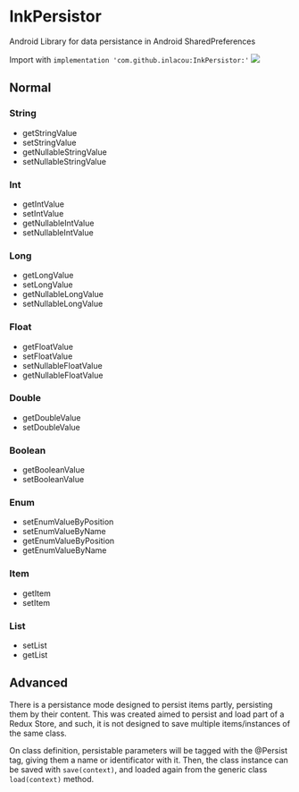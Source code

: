 # InkPersistor
Android Library for data persistance in Android SharedPreferences

Import with `implementation 'com.github.inlacou:InkPersistor:'` [![](https://jitpack.io/v/inlacou/InkPersistor.svg)](https://jitpack.io/#inlacou/InkSwitch)

## Normal
### String
* getStringValue
* setStringValue
* getNullableStringValue
* setNullableStringValue
### Int
* getIntValue
* setIntValue
* getNullableIntValue
* setNullableIntValue
### Long
* getLongValue
* setLongValue
* getNullableLongValue
* setNullableLongValue
### Float
* getFloatValue
* setFloatValue
* setNullableFloatValue
* getNullableFloatValue
### Double
* getDoubleValue
* setDoubleValue
### Boolean
* getBooleanValue
* setBooleanValue
### Enum
* setEnumValueByPosition
* setEnumValueByName
* getEnumValueByPosition
* getEnumValueByName
### Item
* getItem
* setItem
### List
* setList
* getList

## Advanced
There is a persistance mode designed to persist items partly, persisting them by their content. This was created aimed to persist and load part of a Redux Store, and such, it is not designed to save multiple items/instances of the same class.

On class definition, persistable parameters will be tagged with the @Persist tag, giving them a name or identificator with it. Then, the class instance can be saved with `save(context)`, and loaded again from the generic class `load(context)` method.

